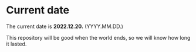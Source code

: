 # Current date

The current date is **2022.12.20.** (YYYY.MM.DD.)

This repository will be good when the world ends, so we will know how long it lasted.